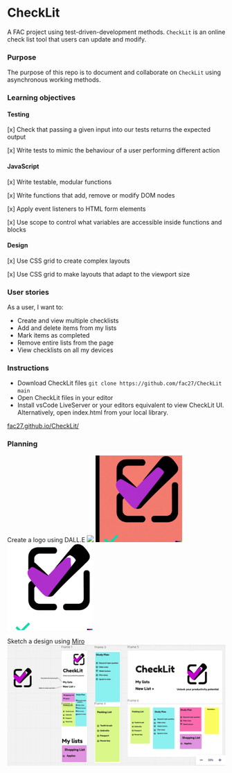 # CheckLit

A FAC project using test-driven-development methods. ``CheckLit`` is an online check list tool that users can update and modify.

### Purpose

The purpose of this repo is to document and collaborate on ``CheckLit`` using asynchronous working methods.

### Learning objectives

#### Testing 
[x] Check that passing a given input into our tests returns the expected output

[x] Write tests to mimic the behaviour of a user performing different action

#### JavaScript 
[x] Write testable, modular functions

[x] Write functions that add, remove or modify DOM nodes

[x] Apply event listeners to HTML form elements

[x] Use scope to control what variables are accessible inside functions and blocks

#### Design 
[x] Use CSS grid to create complex layouts

[x] Use CSS grid to make layouts that adapt to the viewport size

### User stories

As a user, I want to:
- Create and view multiple checklists
- Add and delete items from my lists
- Mark items as completed
- Remove entire lists from the page
- View checklists on all my devices

### Instructions

- Download CheckLit files
``git clone https://github.com/fac27/CheckLit main``
- Open CheckLit files in your editor
- Install vsCode LiveServer or your editors equivalent to view CheckLit UI. Alternatively, open index.html from your local library.

[fac27.github.io/CheckLit/](fac27.github.io/CheckLit/)


### Planning

Create a logo using DALL.E
<img src="Img/DALL·E 2023-03-02 13.59.11 - A simple, bright logo for a check list app.png" width="200px"/>
<img src="Img/image.jpg" width="200px"/>
<img src="Img/image-removebg-preview.png" width="200px"/>

Sketch a design using [Miro](https://miro.com/app/board/uXjVPhyAlD0=/)
![wireframe](/Img/CheckLit%20wireframe%20.png)

